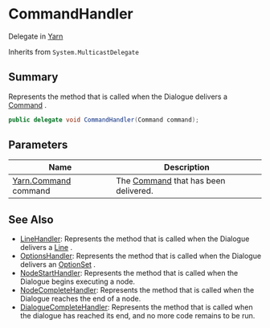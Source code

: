 # CommandHandler

Delegate in [Yarn](./)

Inherits from `System.MulticastDelegate`

## Summary

Represents the method that is called when the Dialogue delivers a [Command](yarn.command/) .

```csharp
public delegate void CommandHandler(Command command);
```

## Parameters

| Name                                  | Description                                           |
| ------------------------------------- | ----------------------------------------------------- |
| [Yarn.Command](yarn.command/) command | The [Command](yarn.command/) that has been delivered. |

## See Also

* [LineHandler](yarn.linehandler.md): Represents the method that is called when the Dialogue delivers a [Line](yarn.line/) .
* [OptionsHandler](yarn.optionshandler.md): Represents the method that is called when the Dialogue delivers an [OptionSet](yarn.optionset/) .
* [NodeStartHandler](yarn.nodestarthandler.md): Represents the method that is called when the Dialogue begins executing a node.
* [NodeCompleteHandler](yarn.nodecompletehandler.md): Represents the method that is called when the Dialogue reaches the end of a node.
* [DialogueCompleteHandler](yarn.dialoguecompletehandler.md): Represents the method that is called when the dialogue has reached its end, and no more code remains to be run.
